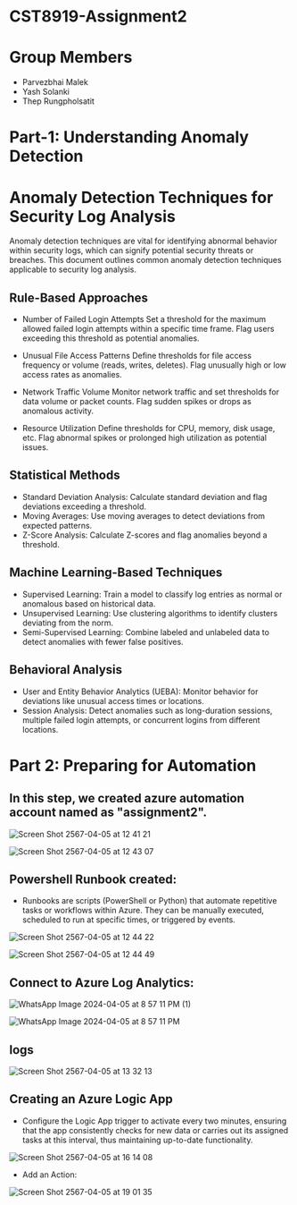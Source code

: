 # CST8919-Assignment2

# Group Members
- Parvezbhai Malek
- Yash Solanki
- Thep Rungpholsatit
  
# Part-1: Understanding Anomaly Detection
# Anomaly Detection Techniques for Security Log Analysis

Anomaly detection techniques are vital for identifying abnormal behavior within security logs, which can signify potential security threats or breaches. This document outlines common anomaly detection techniques applicable to security log analysis.

## Rule-Based Approaches

- Number of Failed Login Attempts
Set a threshold for the maximum allowed failed login attempts within a specific time frame. Flag users exceeding this threshold as potential anomalies.

- Unusual File Access Patterns
Define thresholds for file access frequency or volume (reads, writes, deletes). Flag unusually high or low access rates as anomalies.

- Network Traffic Volume
Monitor network traffic and set thresholds for data volume or packet counts. Flag sudden spikes or drops as anomalous activity.

- Resource Utilization
Define thresholds for CPU, memory, disk usage, etc. Flag abnormal spikes or prolonged high utilization as potential issues.

## Statistical Methods

- Standard Deviation Analysis: Calculate standard deviation and flag deviations exceeding a threshold.
- Moving Averages: Use moving averages to detect deviations from expected patterns.
- Z-Score Analysis: Calculate Z-scores and flag anomalies beyond a threshold.

## Machine Learning-Based Techniques

- Supervised Learning: Train a model to classify log entries as normal or anomalous based on historical data.
- Unsupervised Learning: Use clustering algorithms to identify clusters deviating from the norm.
- Semi-Supervised Learning: Combine labeled and unlabeled data to detect anomalies with fewer false positives.

## Behavioral Analysis

- User and Entity Behavior Analytics (UEBA): Monitor behavior for deviations like unusual access times or locations.
- Session Analysis: Detect anomalies such as long-duration sessions, multiple failed login attempts, or concurrent logins from different locations.


# Part 2: Preparing for Automation

## In this step, we created azure automation account named as "assignment2".


![Screen Shot 2567-04-05 at 12 41 21](https://github.com/TheTeeThailand/CST8919-Assignment2/assets/157184669/955bb191-a2b9-4848-a0ad-c3177e5fc471)


![Screen Shot 2567-04-05 at 12 43 07](https://github.com/TheTeeThailand/CST8919-Assignment2/assets/157184669/5f774c2a-a0f9-488b-8300-5358e51e51f7)


## Powershell Runbook created:

- Runbooks are scripts (PowerShell or Python) that automate repetitive tasks or workflows within Azure. They can be manually executed, scheduled to run at specific times, or triggered by events.
 
![Screen Shot 2567-04-05 at 12 44 22](https://github.com/TheTeeThailand/CST8919-Assignment2/assets/157184669/2538974a-0a6f-440b-8bdc-834242a25085)

![Screen Shot 2567-04-05 at 12 44 49](https://github.com/TheTeeThailand/CST8919-Assignment2/assets/157184669/7d1b6a11-ace6-497c-bf15-e0d461114601)

 
 ## Connect to Azure Log Analytics:

![WhatsApp Image 2024-04-05 at 8 57 11 PM (1)](https://github.com/TheTeeThailand/CST8919-Assignment2/assets/157184669/49e43aeb-939e-4eef-a418-3bd4c1aaa963)

![WhatsApp Image 2024-04-05 at 8 57 11 PM](https://github.com/TheTeeThailand/CST8919-Assignment2/assets/157184669/3e95d80d-de36-4401-ad61-c26b8b1636e1)

## logs

![Screen Shot 2567-04-05 at 13 32 13](https://github.com/TheTeeThailand/CST8919-Assignment2/assets/157184669/17b55327-b51a-417f-977d-171deb527e35)

## Creating an Azure Logic App

- Configure the Logic App trigger to activate every two minutes, ensuring that the app consistently checks for new data or carries out its assigned tasks at this interval, thus maintaining up-to-date functionality.

![Screen Shot 2567-04-05 at 16 14 08](https://github.com/TheTeeThailand/CST8919-Assignment2/assets/157184669/469ff894-888f-4d81-a584-d5e84568e887)

- Add an Action:

![Screen Shot 2567-04-05 at 19 01 35](https://github.com/TheTeeThailand/CST8919-Assignment2/assets/157184669/3d60bbc5-45f9-4cf4-9e54-d202d2e3b352)

  


